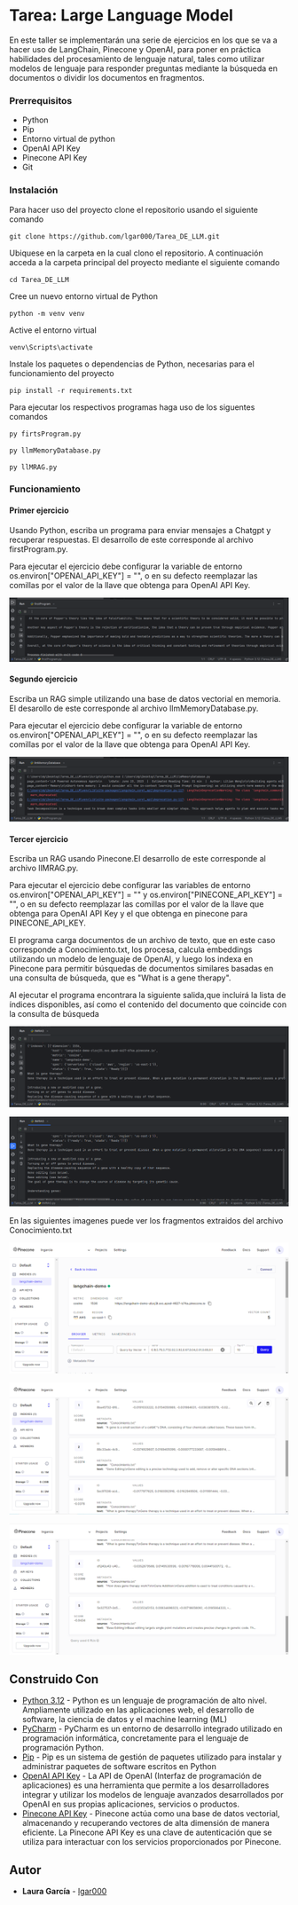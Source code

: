 # Tarea: Large Language Model

En este taller se implementarán una serie de ejercicios en los que se va a hacer uso de LangChain, Pinecone y OpenAI, para poner en práctica  habilidades del procesamiento de lenguaje natural, tales como utilizar modelos de lenguaje para responder preguntas mediante la búsqueda en documentos o dividir los documentos en fragmentos. 

### Prerrequisitos

- Python
- Pip
- Entorno virtual de python
- OpenAI API Key
- Pinecone API Key
- Git

### Instalación

Para hacer uso del proyecto clone el repositorio usando el siguiente comando

```
git clone https://github.com/lgar000/Tarea_DE_LLM.git
```

Ubiquese en la carpeta en la cual clono el repositorio. A continuación
acceda a la carpeta principal del proyecto mediante el siguiente comando

```
cd Tarea_DE_LLM
```
Cree un nuevo entorno virtual de Python

```
python -m venv venv
```

Active el entorno virtual 

```
venv\Scripts\activate
```

Instale los paquetes o dependencias de Python, necesarias para el funcionamiento del proyecto

```
pip install -r requirements.txt
```
Para ejecutar los respectivos programas haga uso de los siguentes comandos

```
py firtsProgram.py
```

```
py llmMemoryDatabase.py
```

```
py llMRAG.py
```

### Funcionamiento

#### Primer ejercicio

Usando Python, escriba un programa para enviar mensajes a Chatgpt y recuperar respuestas. El desarrollo de este corresponde al archivo firstProgram.py.

Para ejecutar el ejercicio debe configurar la variable de entorno os.environ["OPENAI_API_KEY"] = "", o en su defecto reemplazar las comillas por el valor de la llave que obtenga para OpenAI API Key.

![firstProgram.png](Imagenes%2FfirstProgram.png)

#### Segundo ejercicio

Escriba un RAG simple utilizando una base de datos vectorial en memoria. El desarollo de este corresponde al archivo llmMemoryDatabase.py.

Para ejecutar el ejercicio debe configurar la variable de entorno os.environ["OPENAI_API_KEY"] = "", o en su defecto reemplazar las comillas por el valor de la llave que obtenga para OpenAI API Key.

![inmemoryDataBase.png](Imagenes%2FinmemoryDataBase.png)

#### Tercer ejercicio

Escriba un RAG usando Pinecone.El desarrollo de este corresponde al archivo llMRAG.py.

Para ejecutar el ejercicio debe configurar las variables de entorno os.environ["OPENAI_API_KEY"] = "" y os.environ["PINECONE_API_KEY"] = "", o en su defecto reemplazar las comillas por el valor de la llave que obtenga para OpenAI API Key y el que obtenga en pinecone para PINECONE_API_KEY.

El programa carga documentos de un archivo de texto, que en este caso corresponde a Conocimiento.txt, los procesa, calcula embeddings utilizando un modelo de lenguaje de OpenAI, y luego los indexa en Pinecone para permitir búsquedas de documentos similares basadas en una consulta de búsqueda, que es "What is a gene therapy".

Al ejecutar el programa encontrara la siguiente salida,que incluirá la lista de índices disponibles, así como el contenido del documento que coincide con la consulta de búsqueda

![llmRag1.png](Imagenes%2FllmRag1.png)

![llmRag2.png](Imagenes%2FllmRag2.png)

En las siguientes imagenes puede ver los fragmentos extraidos del archivo Conocimiento.txt

![pinecone1.png](Imagenes%2Fpinecone1.png)

![pinecone2.png](Imagenes%2Fpinecone2.png)

![pinecone3.png](Imagenes%2Fpinecone3.png)

## Construido Con

* [Python 3.12](https://www.python.org/) - Python es un lenguaje de programación de alto nivel. Ampliamente utilizado en las aplicaciones web, el desarrollo de software, la ciencia de datos y el machine learning (ML)
* [PyCharm](https://www.jetbrains.com/es-es/pycharm/) - PyCharm es un entorno de desarrollo integrado utilizado en programación informática, concretamente para el lenguaje de programación Python.
* [Pip](https://pypi.org/project/pip/) - Pip es un sistema de gestión de paquetes utilizado para instalar y administrar paquetes de software escritos en Python
* [OpenAI API Key](https://openai.com/blog/openai-api) - La API de OpenAI (Interfaz de programación de aplicaciones) es una herramienta que permite a los desarrolladores integrar y utilizar los modelos de lenguaje avanzados desarrollados por OpenAI en sus propias aplicaciones, servicios o productos.
* [Pinecone API Key](https://www.pinecone.io/) - Pinecone actúa como una base de datos vectorial, almacenando y recuperando vectores de alta dimensión de manera eficiente. La Pinecone API Key es una clave de autenticación que se utiliza para interactuar con los servicios proporcionados por Pinecone.

## Autor

* **Laura García** - [lgar000](https://github.com/lgar000)
